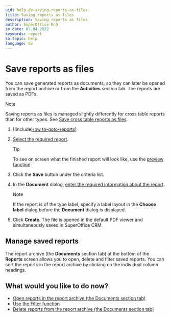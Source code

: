 ```yaml
---
uid: help-de-saving-reports-as-files
title: Saving reports as files
description: Saving reports as files
author: SuperOffice RnD
so.date: 07.04.2022
keywords: report
so.topic: help
language: de
---
```


# Save reports as files

You can save generated reports as documents, so they can later be opened from the report archive or from the **Activities** section tab. The reports are saved as PDFs.

> [!NOTE]
> Saving reports as files is managed slightly differently for cross table reports than for other types. See [Save cross table reports as files][2].

1. [!include[How to-goto-reports](includes/goto-reports.md)]

1. [Select the required report][3].

    > [!TIP]
    > To see on screen what the finished report will look like, use the [preview function][4].

1. Click the **Save** button under the criteria list.

1. In the **Document** dialog, [enter the required information about the report][5].

    > [!NOTE]
    > If the report is of the type label, specify a label layout in the **Choose label** dialog before the **Document** dialog is displayed.

1. Click **Create**. The file is opened in the default PDF viewer and simultaneously saved in SuperOffice CRM.

## Manage saved reports

The report archive (the **Documents** section tab) at the bottom of the **Reports** screen allows you to open, delete and filter saved reports. You can sort the reports in the report archive by clicking on the individual column headings.

## What would you like to do now?

* [Open reports in the report archive (the Documents section tab)][6]
* [Use the Filter function][7]
* [Delete reports from the report archive (the Documents section tab)][8]

<!-- Referenced links -->
[2]: cross-tables.md#export
[3]: properties.md
[4]: view.md
[5]: ../../document/learn/screen/index.md
[6]: open-from-archive.md
[7]: filter.md
[8]: delete-from-archive.md

<!-- Referenced images -->

